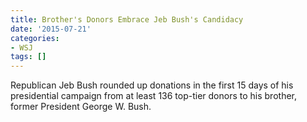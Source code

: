 ```yaml
---
title: Brother's Donors Embrace Jeb Bush's Candidacy
date: '2015-07-21'
categories:
- WSJ
tags: []
---
```

Republican Jeb Bush rounded up donations in the first 15 days of his presidential campaign from at least 136 top-tier donors to his brother, former President George W. Bush.